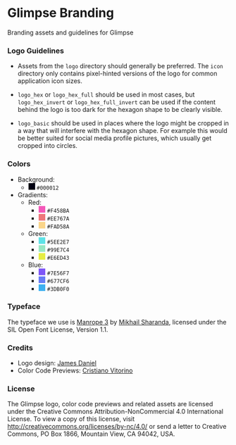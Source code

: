# Glimpse Branding

Branding assets and guidelines for Glimpse

### Logo Guidelines

* Assets from the `logo` directory should generally be preferred. The `icon` directory only contains pixel-hinted versions of the logo for common application icon sizes.

* `logo_hex` or `logo_hex_full` should be used in most cases, but `logo_hex_invert` or `logo_hex_full_invert` can be used if the content behind the logo is too dark for the hexagon shape to be clearly visible. 

* `logo_basic` should be used in places where the logo might be cropped in a way that will interfere with the hexagon shape. For example this would be better suited for social media profile pictures, which usually get cropped into circles.

### Colors

* Background:
	* ![#000012](/color-palette/000012.png) `#000012`
* Gradients: 
	* Red:
		- ![#F458BA](/color-palette/F458BA.png) `#F458BA`
		- ![#EE767A](/color-palette/EE767A.png) `#EE767A`
		- ![#FAD58A](/color-palette/FAD58A.png) `#FAD58A`
	* Green:
		- ![#5EE2E7](/color-palette/5EE2E7.png) `#5EE2E7`
		- ![#99E7C4](/color-palette/99E7C4.png) `#99E7C4`
		- ![#E6ED43](/color-palette/E6ED43.png) `#E6ED43`
	* Blue:
		- ![#7E56F7](/color-palette/7E56F7.png) `#7E56F7`
		- ![#677CF6](/color-palette/677CF6.png) `#677CF6`
		- ![#3DB0F0](/color-palette/3DB0F0.png) `#3DB0F0`

### Typeface

The typeface we use is [Manrope 3](https://github.com/sharanda/manrope) by [Mikhail Sharanda](https://www.behance.net/gentme), licensed under the SIL Open Font License, Version 1.1. 

### Credits

* Logo design: [James Daniel](https://github.com/jaames)
* Color Code Previews: [Cristiano Vitorino](https://github.com/cristianovitorino)

### License
The Glimpse logo, color code previews and related assets are licensed under the Creative Commons Attribution-NonCommercial 4.0 International License. To view a copy of this license, visit http://creativecommons.org/licenses/by-nc/4.0/ or send a letter to Creative Commons, PO Box 1866, Mountain View, CA 94042, USA.